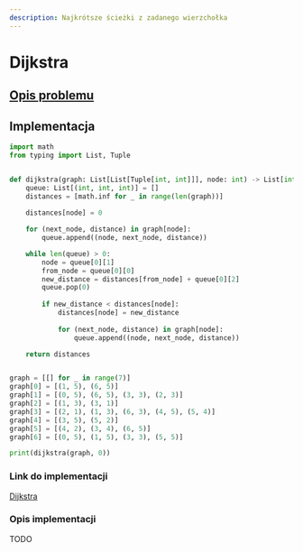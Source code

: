 ```yaml
---
description: Najkrótsze ścieżki z zadanego wierzchołka
---
```


# Dijkstra

## [Opis problemu](../../../../algorithms/graphs/dijkstra.md)


## Implementacja

```python
import math
from typing import List, Tuple


def dijkstra(graph: List[List[Tuple[int, int]]], node: int) -> List[int]:
    queue: List[(int, int, int)] = []
    distances = [math.inf for _ in range(len(graph))]
        
    distances[node] = 0

    for (next_node, distance) in graph[node]:
        queue.append((node, next_node, distance))

    while len(queue) > 0:
        node = queue[0][1]
        from_node = queue[0][0]
        new_distance = distances[from_node] + queue[0][2]
        queue.pop(0)
        
        if new_distance < distances[node]:
            distances[node] = new_distance
            
            for (next_node, distance) in graph[node]:
                queue.append((node, next_node, distance))

    return distances


graph = [[] for _ in range(7)]
graph[0] = [(1, 5), (6, 5)]
graph[1] = [(0, 5), (6, 5), (3, 3), (2, 3)]
graph[2] = [(1, 3), (3, 1)]
graph[3] = [(2, 1), (1, 3), (6, 3), (4, 5), (5, 4)]
graph[4] = [(3, 5), (5, 2)]
graph[5] = [(4, 2), (3, 4), (6, 5)]
graph[6] = [(0, 5), (1, 5), (3, 3), (5, 5)]

print(dijkstra(graph, 0))
```

### Link do implementacji

[Dijkstra](https://ideone.com/BSdXrf)

### Opis implementacji

TODO
